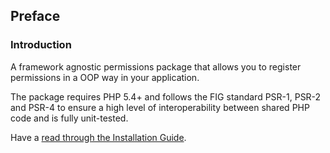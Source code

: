 ## Preface

### Introduction

A framework agnostic permissions package that allows you to register permissions in a OOP way in your application.

The package requires PHP 5.4+ and follows the FIG standard PSR-1, PSR-2 and PSR-4 to ensure a high level of interoperability between shared PHP code and is fully unit-tested.

Have a [read through the Installation Guide](#installation).
